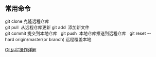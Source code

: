 ## 常用命令
git clone 克隆远程仓库  
git pull  从远程仓库更新 
git add  添加新文件  
git commit 提交到本地仓库  
git push  本地仓库推送到远程仓库  
git reset --hard origin/master(or branch) 远程覆盖本地

[Git远程操作详解](http://www.ruanyifeng.com/blog/2014/06/git_remote.html)
